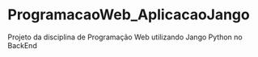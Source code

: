 # ProgramacaoWeb_AplicacaoJango
Projeto da disciplina de Programação Web utilizando Jango Python no BackEnd
